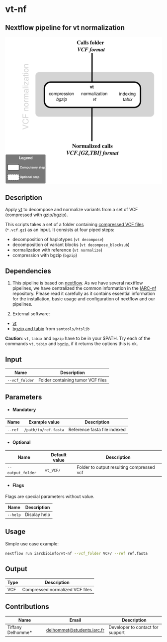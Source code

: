 # vt-nf

## Nextflow pipeline for vt normalization

![Workflow representation](vt-nf.png)

## Description

Apply [vt](https://github.com/atks/vt) to decompose and normalize variants from a set of VCF (compressed with gzip/bgzip).

This scripts takes a set of a folder containing [compressed VCF files](https://samtools.github.io/hts-specs/VCFv4.2.pdf) (`*.vcf.gz`) as an input.
It consists at four piped steps:  
  * decomposition of haplotypes (`vt decompose`)
  * decomposition of variant blocks (`vt decompose_blocksub`)
  * normalization with reference (`vt normalize`)
  * compression with bgzip (`bgzip`)



## Dependencies

1. This pipeline is based on [nextflow](https://www.nextflow.io). As we have several nextflow pipelines, we have centralized the common information in the [IARC-nf](https://github.com/IARCbioinfo/IARC-nf) repository. Please read it carefully as it contains essential information for the installation, basic usage and configuration of nextflow and our pipelines.

2. External software:  
  * [vt](https://github.com/atks/vt)  
  * [bgzip and tabix](http://www.htslib.org) from `samtools/htslib`  
  
 **Caution**: `vt`, `tabix` and `bgzip` have to be in your $PATH. Try each of the commands `vt`, `tabix` and `bgzip`, if it returns the options this is ok.

## Input

| Name      | Description   |
|-----------|---------------|
| `--vcf_folder`    | Folder containing tumor VCF files |


## Parameters

  * #### Mandatory

| Name      | Example value | Description     |
|-----------|---------------|-----------------|
| `--ref`    | `/path/to/ref.fasta` |  Reference fasta file indexed

  * #### Optional

| Name      | Default value | Description     |
|-----------|---------------|-----------------|
| `--output_folder`    |  `vt_VCF/`  | Folder to output resulting compressed vcf |

  * #### Flags

Flags are special parameters without value.

| Name      | Description     |
|-----------|-----------------|
| `--help`    | Display help |

## Usage

Simple use case example:
```bash
nextflow run iarcbioinfo/vt-nf --vcf_folder VCF/ --ref ref.fasta
```

## Output
  | Type      | Description     |
  |-----------|---------------|
  | VCF       | Compressed normalized VCF files |

## Contributions

  | Name      | Email | Description     |
  |-----------|---------------|-----------------|
  | Tiffany Delhomme*    | delhommet@students.iarc.fr | Developer to contact for support |
